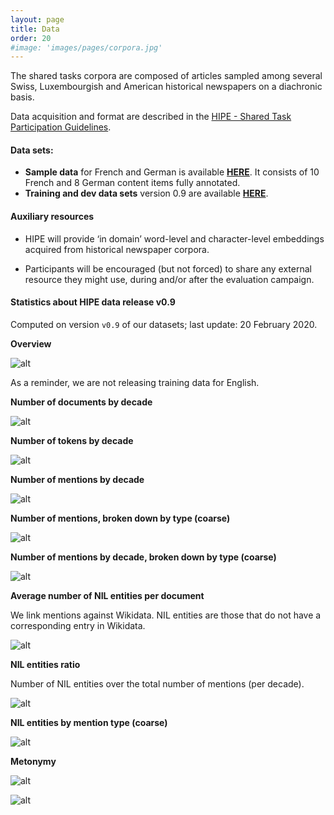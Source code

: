 ```yaml
---
layout: page
title: Data
order: 20
#image: 'images/pages/corpora.jpg'
---
```




The shared tasks corpora are composed of articles sampled among several Swiss, Luxembourgish and American historical newspapers on a diachronic basis.

Data acquisition and format are described in the [HIPE - Shared Task Participation Guidelines](https://zenodo.org/record/3677171).

#### Data sets:

- **Sample data** for French and German is available **[HERE](https://github.com/impresso/CLEF-HIPE-2020/tree/2020-01-10/data/)**. It consists of 10 French and 8 German content items fully annotated.
- **Training and dev data sets** version 0.9 are available **[HERE]()**.



#### Auxiliary resources

- HIPE will provide ‘in domain’ word-level and character-level embeddings acquired from historical newspaper corpora.

- Participants will be encouraged (but not forced) to share any  external resource they might use, during and/or after the evaluation  campaign.




#### Statistics about HIPE data release v0.9 

Computed on version `v0.9` of our datasets;  last update: 20 February 2020.



**Overview**

![alt](images/pages/overview-table.png)

As a reminder, we are not releasing training data for English.



**Number of documents by decade**

![alt](images/pages/n_documents_diachronic.png)



**Number of tokens by decade**

![alt](images/pages/n_tokens_diachronic.png)	



**Number of mentions by decade**

![alt](images/pages/n_mentions_diachronic.png)



**Number of mentions, broken down by type (coarse)**

![alt](images/pages/coarse.png)



**Number of mentions by decade, broken down by type (coarse)**

![alt](images/pages/coarse_types_diachronic.png)



**Average number of NIL entities per document**

We link mentions against Wikidata. NIL entities are those that do not have a corresponding entry in Wikidata.

![alt](images/pages/avg_nil-entities_diachronic.png)



**NIL entities ratio**

Number of NIL entities over the total number of mentions (per decade).

![alt](images/pages/nil_ratio_diachronic.png)



**NIL entities by mention type (coarse)**

![alt](images/pages/coarse_nil.png)

**Metonymy**

![alt](images/pages/mentonymy_diachronic.png)

![alt](images/pages/mentonymy_by_language_diachronic.png)

